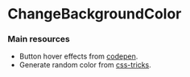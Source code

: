 # ChangeBackgroundColor
### Main resources
- Button hover effects from [codepen](https://codepen.io/giana/pen/BZaGyP). <br>
- Generate random color from [css-tricks](https://css-tricks.com/snippets/javascript/random-hex-color/).
